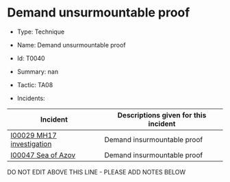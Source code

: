 # Demand unsurmountable proof

* Type: Technique

* Name: Demand unsurmountable proof

* Id: T0040

* Summary: nan

* Tactic: TA08

* Incidents:

| Incident | Descriptions given for this incident |
| -------- | -------------------- |
| [I00029 MH17 investigation](../incidents/I00029.md) | Demand insurmountable proof |
| [I00047 Sea of Azov](../incidents/I00047.md) | Demand insurmountable proof |

DO NOT EDIT ABOVE THIS LINE - PLEASE ADD NOTES BELOW